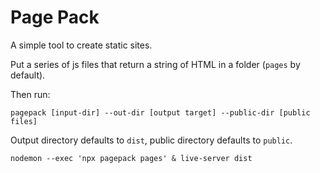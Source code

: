 # Page Pack

A simple tool to create static sites.

Put a series of js files that return a string of HTML in a folder (`pages` by default).

Then run:

```
pagepack [input-dir] --out-dir [output target] --public-dir [public files]
```

Output directory defaults to `dist`, public directory defaults to `public`.

```
nodemon --exec 'npx pagepack pages' & live-server dist
```
